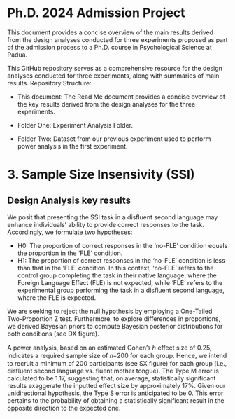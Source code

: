 # Ph.D. 2024 Admission Project

This document provides a concise overview of the main results derived from the design analyses conducted for three experiments proposed as part of the admission process to a Ph.D. course in Psychological Science at Padua.

This GitHub repository serves as a comprehensive resource for the design analyses conducted for three experiments, along with summaries of main results. Repository Structure:

* This document: The Read Me document provides a concise overview of the key results derived from the design analyses for the three experiments.

* Folder One: Experiment Analysis Folder.

* Folder Two: Dataset from our previous experiment used to perform power analysis in the first experiment.


# 3. Sample Size Insensivity (SSI)
## Design Analysis key results
We posit that presenting the SSI task in a disfluent second language may enhance individuals’ ability to provide correct responses to the task. Accordingly, we formulate two hypotheses:

* H0: The proportion of correct responses in the ‘no-FLE’ condition equals the proportion in the ‘FLE’ condition.
* H1: The proportion of correct responses in the ‘no-FLE’ condition is less than that in the ‘FLE’ condition.
In this context, ‘no-FLE’ refers to the control group completing the task in their native language, where the Foreign Language Effect (FLE) is not expected, while ‘FLE’ refers to the experimental group performing the task in a disfluent second language, where the FLE is expected.

We are seeking to reject the null hypothesis by employing a One-Tailed Two-Proportion Z test. Furthermore, to explore differences in proportions, we derived Bayesian priors to compute Bayesian posterior distributions for both conditions (see DX figure).

A power analysis, based on an estimated Cohen’s ℎ effect size of 0.25, indicates a required sample size of 𝑛=200 for each group. Hence, we intend to recruit a minimum of 200 participants (see SX figure) for each group (i.e., disfluent second language vs. fluent mother tongue). The Type M error is calculated to be 1.17, suggesting that, on average, statistically significant results exaggerate the inputted effect size by approximately 17%. Given our unidirectional hypothesis, the Type S error is anticipated to be 0. This error pertains to the probability of obtaining a statistically significant result in the opposite direction to the expected one.
